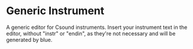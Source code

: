 Generic Instrument 
==================

A generic editor for Csound instruments. Insert your instrument text in
the editor, without "instr" or "endin", as they're not necessary
and will be generated by blue.
